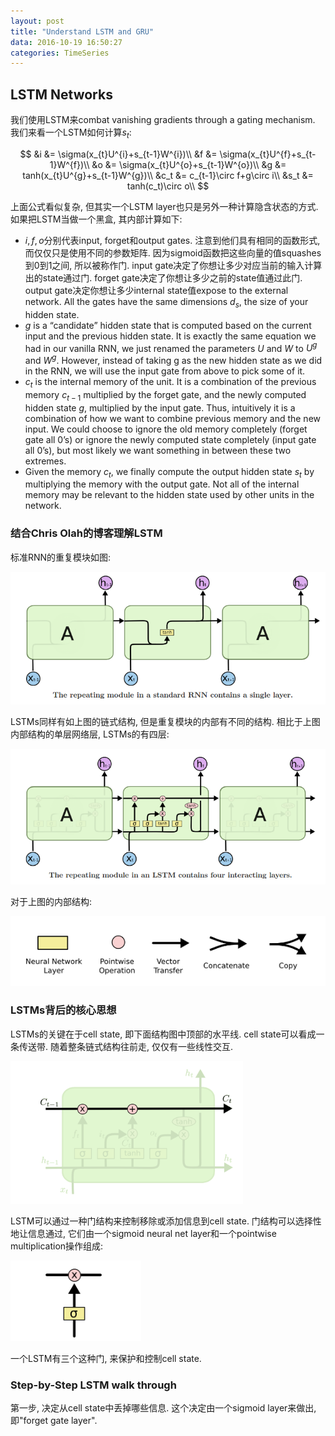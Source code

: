 ```yaml
---
layout: post
title: "Understand LSTM and GRU"
data: 2016-10-19 16:50:27
categories: TimeSeries
---
```

## LSTM Networks
我们使用LSTM来combat vanishing gradients through a gating mechanism. 我们来看一个LSTM如何计算$s_t$:

$$
&i &= \sigma(x_{t}U^{i}+s_{t-1}W^{i})\\
&f &= \sigma(x_{t}U^{f}+s_{t-1}W^{f})\\
&o &= \sigma(x_{t}U^{o}+s_{t-1}W^{o})\\
&g &= tanh(x_{t}U^{g}+s_{t-1}W^{g})\\
&c_t &= c_{t-1}\circ f+g\circ i\\
&s_t &= tanh(c_t)\circ o\\
$$

上面公式看似复杂, 但其实一个LSTM layer也只是另外一种计算隐含状态的方式. 如果把LSTM当做一个黑盒, 其内部计算如下:

- $i,f,o$分别代表input, forget和output gates. 注意到他们具有相同的函数形式, 而仅仅只是使用不同的参数矩阵. 因为sigmoid函数把这些向量的值squashes到0到1之间, 所以被称作门. input gate决定了你想让多少对应当前的输入计算出的state通过门. forget gate决定了你想让多少之前的state值通过此门. output gate决定你想让多少internal state值expose to the external network. All the gates have the same dimensions $d_s$, the size of your hidden state.
- $g$ is a “candidate” hidden state that is computed based on the current input and the previous hidden state. It is exactly the same equation we had in our vanilla RNN, we just renamed the parameters $U$ and $W$ to $U^g$ and $W^g$. However, instead of taking g as the new hidden state as we did in the RNN, we will use the input gate from above to pick some of it.
- $c_t$ is the internal memory of the unit. It is a combination of the previous memory $c_{t-1}$ multiplied by the forget gate, and the newly computed hidden state $g$, multiplied by the input gate. Thus, intuitively it is a combination of how we want to combine previous memory and the new input. We could choose to ignore the old memory completely (forget gate all 0’s) or ignore the newly computed state completely (input gate all 0’s), but most likely we want something in between these two extremes.
- Given the memory $c_t$, we finally compute the output hidden state $s_t$ by multiplying the memory with the output gate. Not all of the internal memory may be relevant to the hidden state used by other units in the network.

### 结合Chris Olah的博客理解LSTM
标准RNN的重复模块如图:

![image](https://github.com/ColdCodeCool/ColdCodeCool.github.io/raw/master/images/rnn_single.png)

LSTMs同样有如上图的链式结构, 但是重复模块的内部有不同的结构. 相比于上图内部结构的单层网络层, LSTMs的有四层:

![image](https://github.com/ColdCodeCool/ColdCodeCool.github.io/raw/master/images/rnn_lstm.png)

对于上图的内部结构:

![image](https://github.com/ColdCodeCool/ColdCodeCool.github.io/raw/master/images/rnn_lstm1.png)

### LSTMs背后的核心思想
LSTMs的关键在于cell state, 即下面结构图中顶部的水平线. cell state可以看成一条传送带. 随着整条链式结构往前走, 仅仅有一些线性交互.

![image](https://github.com/ColdCodeCool/ColdCodeCool.github.io/raw/master/images/rnn_lstm2.png)

LSTM可以通过一种门结构来控制移除或添加信息到cell state. 门结构可以选择性地让信息通过, 它们由一个sigmoid neural net layer和一个pointwise multiplication操作组成:

![image](https://github.com/ColdCodeCool/ColdCodeCool.github.io/raw/master/images/rnn_lstm3.png)

一个LSTM有三个这种门, 来保护和控制cell state.

### Step-by-Step LSTM walk through
第一步, 决定从cell state中丢掉哪些信息. 这个决定由一个sigmoid layer来做出, 即"forget gate layer".